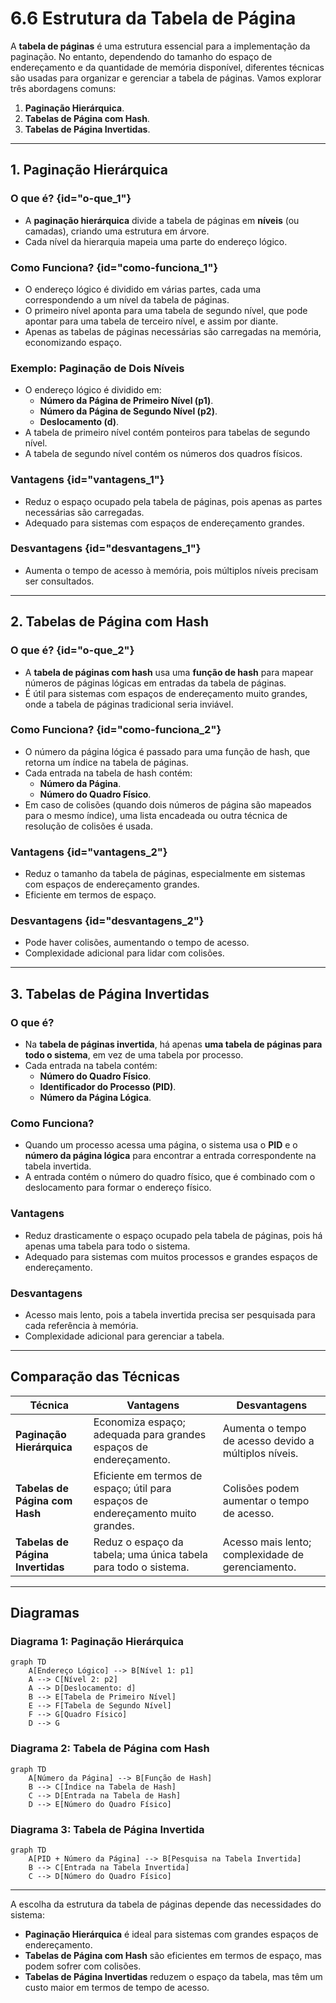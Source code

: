 # 6.6 Estrutura da Tabela de Página

A **tabela de páginas** é uma estrutura essencial para a implementação da paginação. No entanto, dependendo do tamanho do espaço de endereçamento e da quantidade de memória disponível, diferentes técnicas são usadas para organizar e gerenciar a tabela de páginas. Vamos explorar três abordagens comuns:

1. **Paginação Hierárquica**.
2. **Tabelas de Página com Hash**.
3. **Tabelas de Página Invertidas**.

---

## 1. Paginação Hierárquica

### O que é? {id="o-que_1"}
- A **paginação hierárquica** divide a tabela de páginas em **níveis** (ou camadas), criando uma estrutura em árvore.
- Cada nível da hierarquia mapeia uma parte do endereço lógico.

### Como Funciona? {id="como-funciona_1"}
- O endereço lógico é dividido em várias partes, cada uma correspondendo a um nível da tabela de páginas.
- O primeiro nível aponta para uma tabela de segundo nível, que pode apontar para uma tabela de terceiro nível, e assim por diante.
- Apenas as tabelas de páginas necessárias são carregadas na memória, economizando espaço.

### Exemplo: Paginação de Dois Níveis
- O endereço lógico é dividido em:
  - **Número da Página de Primeiro Nível (p1)**.
  - **Número da Página de Segundo Nível (p2)**.
  - **Deslocamento (d)**.
- A tabela de primeiro nível contém ponteiros para tabelas de segundo nível.
- A tabela de segundo nível contém os números dos quadros físicos.

### Vantagens {id="vantagens_1"}
- Reduz o espaço ocupado pela tabela de páginas, pois apenas as partes necessárias são carregadas.
- Adequado para sistemas com espaços de endereçamento grandes.

### Desvantagens {id="desvantagens_1"}
- Aumenta o tempo de acesso à memória, pois múltiplos níveis precisam ser consultados.

---

## 2. Tabelas de Página com Hash

### O que é? {id="o-que_2"}
- A **tabela de páginas com hash** usa uma **função de hash** para mapear números de páginas lógicas em entradas da tabela de páginas.
- É útil para sistemas com espaços de endereçamento muito grandes, onde a tabela de páginas tradicional seria inviável.

### Como Funciona? {id="como-funciona_2"}
- O número da página lógica é passado para uma função de hash, que retorna um índice na tabela de páginas.
- Cada entrada na tabela de hash contém:
  - **Número da Página**.
  - **Número do Quadro Físico**.
- Em caso de colisões (quando dois números de página são mapeados para o mesmo índice), uma lista encadeada ou outra técnica de resolução de colisões é usada.

### Vantagens {id="vantagens_2"}
- Reduz o tamanho da tabela de páginas, especialmente em sistemas com espaços de endereçamento grandes.
- Eficiente em termos de espaço.

### Desvantagens {id="desvantagens_2"}
- Pode haver colisões, aumentando o tempo de acesso.
- Complexidade adicional para lidar com colisões.

---

## 3. Tabelas de Página Invertidas

### O que é?
- Na **tabela de páginas invertida**, há apenas **uma tabela de páginas para todo o sistema**, em vez de uma tabela por processo.
- Cada entrada na tabela contém:
  - **Número do Quadro Físico**.
  - **Identificador do Processo (PID)**.
  - **Número da Página Lógica**.

### Como Funciona?
- Quando um processo acessa uma página, o sistema usa o **PID** e o **número da página lógica** para encontrar a entrada correspondente na tabela invertida.
- A entrada contém o número do quadro físico, que é combinado com o deslocamento para formar o endereço físico.

### Vantagens
- Reduz drasticamente o espaço ocupado pela tabela de páginas, pois há apenas uma tabela para todo o sistema.
- Adequado para sistemas com muitos processos e grandes espaços de endereçamento.

### Desvantagens
- Acesso mais lento, pois a tabela invertida precisa ser pesquisada para cada referência à memória.
- Complexidade adicional para gerenciar a tabela.

---

## Comparação das Técnicas

| Técnica                     | Vantagens                                                                 | Desvantagens                                                      |
|-----------------------------|---------------------------------------------------------------------------|-------------------------------------------------------------------|
| **Paginação Hierárquica**   | Economiza espaço; adequada para grandes espaços de endereçamento.         | Aumenta o tempo de acesso devido a múltiplos níveis.              |
| **Tabelas de Página com Hash** | Eficiente em termos de espaço; útil para espaços de endereçamento muito grandes. | Colisões podem aumentar o tempo de acesso.                       |
| **Tabelas de Página Invertidas** | Reduz o espaço da tabela; uma única tabela para todo o sistema.           | Acesso mais lento; complexidade de gerenciamento.                 |

---

## Diagramas

### Diagrama 1: Paginação Hierárquica

```mermaid
graph TD
    A[Endereço Lógico] --> B[Nível 1: p1]
    A --> C[Nível 2: p2]
    A --> D[Deslocamento: d]
    B --> E[Tabela de Primeiro Nível]
    E --> F[Tabela de Segundo Nível]
    F --> G[Quadro Físico]
    D --> G
```

### Diagrama 2: Tabela de Página com Hash

```mermaid
graph TD
    A[Número da Página] --> B[Função de Hash]
    B --> C[Índice na Tabela de Hash]
    C --> D[Entrada na Tabela de Hash]
    D --> E[Número do Quadro Físico]
```

### Diagrama 3: Tabela de Página Invertida

```mermaid
graph TD
    A[PID + Número da Página] --> B[Pesquisa na Tabela Invertida]
    B --> C[Entrada na Tabela Invertida]
    C --> D[Número do Quadro Físico]
```

---

A escolha da estrutura da tabela de páginas depende das necessidades do sistema:
- **Paginação Hierárquica** é ideal para sistemas com grandes espaços de endereçamento.
- **Tabelas de Página com Hash** são eficientes em termos de espaço, mas podem sofrer com colisões.
- **Tabelas de Página Invertidas** reduzem o espaço da tabela, mas têm um custo maior em termos de tempo de acesso.